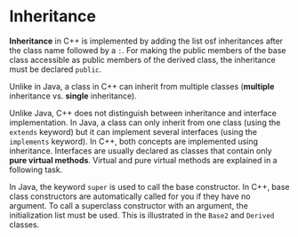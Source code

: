 # Inheritance

**Inheritance** in C++ is implemented by adding the list osf inheritances after
the class name followed by a `:`. For making the public members of the base
class accessible as public members of the derived class, the inheritance must be
declared `public`.

Unlike in Java, a class in C++ can inherit from multiple classes (**multiple** 
inheritance vs. **single** inheritance).

Unlike Java, C++ does not distinguish between inheritance and interface 
implementation. In Java, a class can only inherit from one class (using the 
`extends` keyword) but it can implement several interfaces (using the 
`implements` keyword). In C++, both concepts are implemented using inheritance. 
Interfaces are usually declared as classes that contain only **pure virtual 
methods**. Virtual and pure virtual methods are explained in a following task.

In Java, the keyword `super` is used to call the base constructor. In C++, 
base class constructors are automatically called for you if they have no 
argument. To call a superclass constructor with an argument, the 
initialization list must be used. This is illustrated in the `Base2` 
and `Derived` classes.